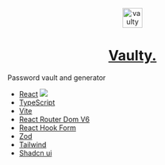 <p align="center">  
<img alt="vaulty logo" src="public/favicon.ico" width="40" />
</p>
<h1 align="center">
  <a href='https://vaulty.vercel.app/' target='_blank'>Vaulty.</a>
 
</h1>


Password vault and generator


- <a href='https://fr.react.dev/'>React<a/> <img src='https://www.google.com/s2/favicons?domain=https://fr.react.dev/' />
- <a href='https://www.typescriptlang.org/'>TypeScript<a/>
- <a href='https://vitejs.dev/'>Vite<a/>
- <a href='https://reactrouter.com/en/main'>React Router Dom V6<a/>
- <a href='https://react-hook-form.com/'>React Hook Form<a/>
- <a href='https://zod.dev/'>Zod<a/>
- <a href='https://tailwindcss.com/'>Tailwind<a/>
- <a href='https://ui.shadcn.com/'>Shadcn ui<a/>
